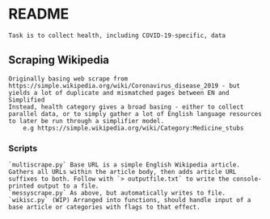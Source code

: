 # README
    Task is to collect health, including COVID-19-specific, data 

## Scraping Wikipedia
    Originally basing web scrape from https://simple.wikipedia.org/wiki/Coronavirus_disease_2019 - but yields a lot of duplicate and mismatched pages between EN and Simplified
    Instead, health category gives a broad basing - either to collect parallel data, or to simply gather a lot of English language resources to later be run through a simplifier model.
        e.g https://simple.wikipedia.org/wiki/Category:Medicine_stubs

### Scripts
    `multiscrape.py` Base URL is a simple English Wikipedia article. Gathers all URLs within the article body, then adds article URL suffixes to both. Follow with `> outputfile.txt` to write the console-printed output to a file.
    `messyscrape.py` As above, but automatically writes to file.
    `wikisc.py` (WIP) Arranged into functions, should handle input of a base article or categories with flags to that effect.